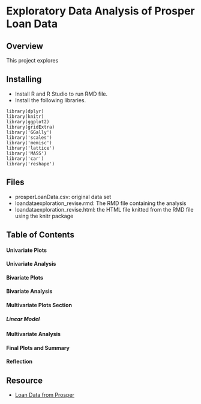 # Exploratory Data Analysis of Prosper Loan Data
## Overview
This project explores 
## Installing
- Install R and R Studio to run RMD file.
- Install the following libraries.
```
library(dplyr)
library(knitr)
library(ggplot2)
library(gridExtra)
library('GGally')
library('scales')
library('memisc')
library('lattice')
library('MASS')
library('car')
library('reshape')
```
## Files
- prosperLoanData.csv: original data set
- loandataexploration_revise.rmd: The RMD file containing the analysis
- loandataexploration_revise.html: the HTML file knitted from the RMD file using the knitr package
## Table of Contents
#### Univariate Plots
#### Univariate Analysis
#### Bivariate Plots
#### Bivariate Analysis
#### Multivariate Plots Section
##### Linear Model
#### Multivariate Analysis
#### Final Plots and Summary
#### Reflection
## Resource
- [Loan Data from Prosper](https://www.google.com/url?q=https://s3.amazonaws.com/udacity-hosted-downloads/ud651/prosperLoanData.csv&sa=D&ust=1515758375936000&usg=AFQjCNHV9IYnb5JggECeyLo0hNJxoF0auQ)
